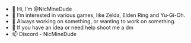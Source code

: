 - 👋 Hi, I’m @NicMineDude
- 👀 I’m interested in various games, like Zelda, Elden Ring and Yu-Gi-Oh.
- 🌱 Always working on something, or wanting to work on something.
- 💞️ If you have an idea or need help shoot me a dm
- 📫 Discord - NicMineDude

<!---
NicMineDude/NicMineDude is a ✨ special ✨ repository because its `README.md` (this file) appears on your GitHub profile.
You can click the Preview link to take a look at your changes.
--->
